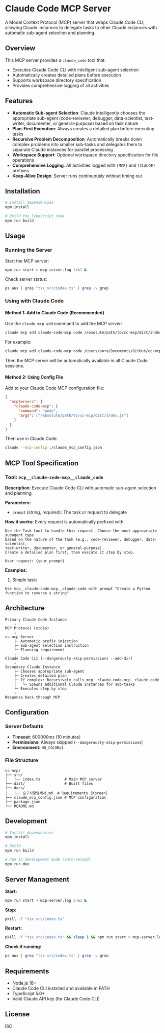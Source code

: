 # Claude Code MCP Server

A Model Context Protocol (MCP) server that wraps Claude Code CLI, allowing Claude instances to delegate tasks to other Claude instances with automatic sub-agent selection and planning.

## Overview

This MCP server provides a `claude_code` tool that:
- Executes Claude Code CLI with intelligent sub-agent selection
- Automatically creates detailed plans before execution
- Supports workspace directory specification
- Provides comprehensive logging of all activities

## Features

- **Automatic Sub-agent Selection**: Claude intelligently chooses the appropriate sub-agent (code-reviewer, debugger, data-scientist, test-writer, documenter, or general-purpose) based on task nature
- **Plan-First Execution**: Always creates a detailed plan before executing tasks
- **Recursive Problem Decomposition**: Automatically breaks down complex problems into smaller sub-tasks and delegates them to separate Claude instances for parallel processing
- **Workspace Support**: Optional workspace directory specification for file operations
- **Comprehensive Logging**: All activities logged with `[MCP]` and `[CLAUDE]` prefixes
- **Keep-Alive Design**: Server runs continuously without timing out

## Installation

```bash
# Install dependencies
npm install

# Build the TypeScript code
npm run build
```

## Usage

### Running the Server

Start the MCP server:
```bash
npm run start > mcp-server.log 2>&1 &
```

Check server status:
```bash
ps aux | grep "tsx src/index.ts" | grep -v grep
```

### Using with Claude Code

#### Method 1: Add to Claude Code (Recommended)

Use the `claude mcp add` command to add the MCP server:

```bash
claude mcp add claude-code-mcp node /absolute/path/to/cc-mcp/dist/index.js
```

For example:
```bash
claude mcp add claude-code-mcp node /Users/sora/Documents/GitHub/cc-mcp/dist/index.js
```

Then the MCP server will be automatically available in all Claude Code sessions.

#### Method 2: Using Config File

Add to your Claude Code MCP configuration file:

```json
{
  "mcpServers": {
    "claude-code-mcp": {
      "command": "node",
      "args": ["/absolute/path/to/cc-mcp/dist/index.js"]
    }
  }
}
```

Then use in Claude Code:
```bash
claude --mcp-config ./claude_mcp_config.json
```

## MCP Tool Specification

### Tool: `mcp__claude-code-mcp__claude_code`

**Description**: Execute Claude Code CLI with automatic sub-agent selection and planning.

**Parameters:**
- `prompt` (string, required): The task or request to delegate

**How it works:**
Every request is automatically prefixed with:
```
Use the Task tool to handle this request. Choose the most appropriate subagent_type
based on the nature of the task (e.g., code-reviewer, debugger, data-scientist,
test-writer, documenter, or general-purpose).
Create a detailed plan first, then execute it step by step.

User request: {your_prompt}
```

**Examples:**

1. Simple task:
```
Use mcp__claude-code-mcp__claude_code with prompt "Create a Python function to reverse a string"
```

## Architecture

```
Primary Claude Code Instance
    ↓
MCP Protocol (stdio)
    ↓
cc-mcp Server
    ├─ Automatic prefix injection
    ├─ Sub-agent selection instruction
    └─ Planning requirement
    ↓
Claude Code CLI (--dangerously-skip-permissions --add-dir)
    ↓
Secondary Claude Instance
    ├─ Chooses appropriate sub-agent
    ├─ Creates detailed plan
    ├─ If complex: Recursively calls mcp__claude-code-mcp__claude_code
    │   └─ Spawns additional Claude instances for sub-tasks
    └─ Executes step by step
    ↓
Response back through MCP
```

## Configuration

### Server Defaults
- **Timeout**: 600000ms (10 minutes)
- **Permissions**: Always skipped (`--dangerously-skip-permissions`)
- **Environment**: `NO_COLOR=1`

### File Structure
```
cc-mcp/
├── src/
│   └── index.ts           # Main MCP server
├── dist/                  # Built files
├── docs/
│   └── 요구사항명세서.md  # Requirements (Korean)
├── claude_mcp_config.json # MCP configuration
├── package.json
└── README.md
```

## Development

```bash
# Install dependencies
npm install

# Build
npm run build

# Run in development mode (auto-reload)
npm run dev
```

## Server Management

**Start:**
```bash
npm run start > mcp-server.log 2>&1 &
```

**Stop:**
```bash
pkill -f "tsx src/index.ts"
```

**Restart:**
```bash
pkill -f "tsx src/index.ts" && sleep 1 && npm run start > mcp-server.log 2>&1 &
```

**Check if running:**
```bash
ps aux | grep "tsx src/index.ts" | grep -v grep
```

## Requirements

- Node.js 18+
- Claude Code CLI installed and available in PATH
- TypeScript 5.0+
- Valid Claude API key (for Claude Code CLI)

## License

ISC